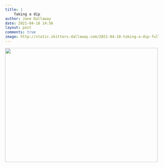 ```yaml
---
title: |
    Taking a dip
author: Jane Dallaway
date: 2021-04-18 14:56
layout: post
comments: true
image: http://static.skitters.dallaway.com/2021-04-18-taking-a-dip-fullsize-0.jpeg
---
```




<a href="http://static.skitters.dallaway.com/2021-04-18-taking-a-dip-fullsize-0.jpeg"><img src="http://static.skitters.dallaway.com/2021-04-18-taking-a-dip-thumb-0.jpeg" width="500" height="375"></a>

